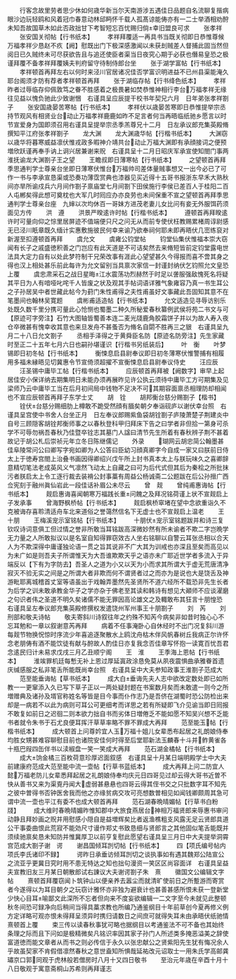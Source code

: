 <!-- { "loadSidebar": true } -->
　　行客念故里劳者思少休如何歳华新当尔天南游涉五遇佳日品题自名流聊复揩病眼沙边玩轻鸥和风着冠巾春意动林邱眄怀千载人孤髙谅能俦亦有一二士举酒相劝酧未知吾故国草木如此否政拙甘下考智短忘百忧赐归倘幸旧盟良可求
　　张孝祥
　　张安国关彻帖【行书纸本】
　　孝祥拜覆适一再具书当既关彻即日恭惟尊候万福孝祥少恳赵不疚【阙】慰既出门下极深感激闻以未获刦贼差人督捕此固当然但阅日已久贼终未可尽获欲告且与追还使臣者渠当日夜究心期于必获也僭易皇恐之极谨拜覆不备孝祥拜覆姨夫判府留守待制侍郎台坐
　　张于湖学富帖【行书纸本】
　　孝祥顿首再拜左右以何时来泾川官居诸况佳否学富识明进益不已州县渠能淹久耶台阁须才防有荐者孝祥顿首再拜
　　张于湖临存帖【行书绛色纸本】
　　孝祥昨者过辱临存仰佩敦笃之眷不胜感着之极畏暑如焚恭惟神相行李台万福孝祥无缘往见益以愧负驰此少致谢悃　右谨具呈应辰提干校书年契兄六月　日年弟张孝祥劄子
　　张安国歳晏苦寒帖【行书纸本】
　　孝祥伏以歳晏苦寒即日恭惟提举宗丞持节观风有相贤业台动止万福孝祥鹿鹿如昨不足言者何当再晤临纸驰乡愿言以时节宣爱身为国即须召用右谨具呈提举宗丞季羔尊兄十二月　日左承议郎充集英殿脩撰知平江府张孝祥劄子
　　龙大渊
　　龙大渊歳华帖【行楷书纸本】
　　大渊窃以歳华将暮寒威益凛伏惟戎政多暇神介靖共台动止万福大渊即有承顔接词之便预増欣跃谨再奉手讷上诇兴居兼谢来贶　右谨具呈十二月日昭庆军承宣使知閤门事两淮抚谕龙大渊劄子王之望
　　王瞻叔即日薄寒帖【行书纸本】
　　之望顿首再拜季思通判学士尊亲台坐即日薄寒伏惟台万福帅司差体量贼事想又一出今必已了可作一书与李承宣恳渠或恐奏功薄霑赏典也漆器见买近得十五哥书报浙东早禾大熟秋间亦旱所谕戍兵六月间作劄子禀庙堂七月间劄下田侯施行李侯已差百人于桂阳二百人屯郴矣得此想可奠枕也大军几时囘应办亦良劳也未间保重不宣之望顿首再拜季思通判学士尊亲台座　九婶以次均休百一哥妹方进茂老妻儿女比问有妾无外服饵药须面见方传
　　洪　遵
　　洪景严暌逺许时帖【行楷书纸本】
　　遵顿首再拜暌逺许时可量向仰之悰里居屏迹不值端便只尺之问无从而前专使伏枉教赐累楮周谆尉感无已泾川眂章既久缅计实惠敷施彼民何幸来谕乃欲奉祠何耶未即再晤伏几崈练裒对新渥至扣遵顿首再拜
　　虞允文
　　虞雍公钧堂帖
　　钧堂仙集伏惟福本崇大窃闻有长子之戚盛徳积善之门岂应有此天道是不可诘矣然去来脩短皆前定钧堂露电世法具大定力自有以处此梦符制干兄荣改事有涯此心望望甚久今得报而喜不啻其身之得也汉上相处甚乐前此每许为允文留别当具禀次家信一封谨封纳伏乞钧照允文皇恐上覆
　　虞忠肃采石之战日星晦江水震荡功烈赫然于时足以詟服强敌愧死名将疑其平日为人有喑哑叱咤千人皆废之状及观其手帖词语详雅气象雍容乃真一书生耳公之子孙居吴中者世藏此帖今为葑门朱性甫得之夫性甫虽好文事藏此吾固知其意不在笔墨间也翰林吴寛题
　　虞彬甫适造帖【行书纸本】
　　允文适造见寻辱访别乐处既久数千里分携可量此心怆恻也蜀墨二种久所秘爱春秋纂例武侯将苑二书文与可【原迹可字旁注】石竹大图轴皆蜀善本连二麦光牋鹿角胶霜饼子并以为故人寿入夜仓卒微甚有愧幸收其意也来旦发舟不甚蚤否为脩名自閟不胜再三之貇　右谨具呈九月二十八日允文劄子
　　丞相手泽得之于黄舜臣名防【原迹名防旁注】先生家藏时至正二十五年七月六日也嗣孙堪谨识【行楷书另纸装后】
　　叶　衡
　　叶梦锡即日初冬帖【行书纸本】
　　衡悚息启县尉奉议即日初冬薄寒伏惟警捕有相履用多福未縁晤见切冀惠令节宣倚须超擢不宣衡悚息启县尉奉议侍史
　　汪应辰
　　汪圣锡中庸毕工帖【行楷书纸本】
　　应辰顿首再拜被【阙数字】审早上起居佳安小保详纳去期集明日未能办须再展昨见许公执云须待中庸毕工方可期集及见梁师乃云中庸毕工当在后月初间局中钱物不足决不可其期容面禀丞相理防却相闻也不宣应辰顿首再拜子东学士丈
　　胡　铨
　　胡邦衡台慈分赐劄子【楷书】
　　铨伏台慈分赐细肋上樽敢不跪受然顔有腼矣朝夕奉诣砚庐以谢伏幸台照　右谨具呈宫使中书舍人台坐正月　日左奉议郎赐紫鱼袋胡铨劄子庐陵萧楚子荆建炎中自号三顾隠客胡铨邦衡师事之以春秋登科甲归拜床下告之曰学者非但拾一第身可杀学不可辱勿祸吾春秋乃佳暨卒铨志其墓门人諡曰清节先生所着有春秋辨子荆不甚着故记于胡公札后崇祯元年立冬日陈继儒记
　　外录
　　瑚网云胡忠简公翰墨甚佳阜陵常问公曰卿写字宛如卿为人公答曰臣幼习顔真卿字今自成一家又曰朕前日侍太上于徳寿宫閤上治叠书画因得卿绍兴戊午所上封书真本太上与朕玩味久之喜卿辞意精切笔法老成英风义气凛然飞动太上自藏之曰可为后代式但其后为秦桧之所批抹污者朕启太上令工逐行裁去装褙公封事藁有周益公杨诚斋二公题跋在后公孙搢广西佥宪刻于融州眞仙岩此一段佳话补眉公未尽云
　　曾　觌
　　曾纯甫惠诲帖【行书纸本】
　　觌启惠诲喜闻朝寒万福践长重问餽之及拜况铭荷谨上状不宣觌启上子发承事
　　曾海野枫桥帖【行书纸本】
　　觌启枫桥窣堵在望中念欲重诣久不克被诲存喜聆清适舟车北来道俗之誉蔼然信名下无虚士也不宣觌启上温老
　　王十朋
　　王梅溪宠示室铭帖【行书纸本】
　　十朋伏宠示室铭题跋并和诗三复钦叹诗词意俱工但过情之誉非所敢当耳铭跋高深微妙然有所未谕者不欺二字岂晩学无力量之人所敢拟议以是名室自知得罪窃效古人坐右铭聊以自警云耳张丞相以合天人为不欺深得中庸谨独论语一贯之旨其说非不广大其为训戒也亦深且至矣而高见以为未广如是则吾夫子所谓惟天为大吾谁欺欺天乎之语亦未广耶近世学者多流入于异端反以【下有为字防去】吾圣人之道为小又以天为小而求其所谓大于虚无荒唐清净寂灭不验无实之间是之所谓大者非欺而何不谓贤者过之而亦为是说也大是饶舌及神游毗耶离城稽首丈室等语虽出于戏翰弄墨然先圣贤所不道六经所不载恐非先生长者为后学之训未敢承教金华子之学亦杂于佛老至其读和韩诗有想见大顚师不应谈濯磨之句识者伟之圣道不明久矣诸儒不能无罪因高论雄文之及輙敢布其狂言十朋惶恐　右谨具呈左奉议郎充集英殿修撰权发遣饶州军州事王十朋劄子
　　刘　芮
　　刘刑部和敬夫诗帖
　　敬夫寄斜川诗叙往年之约殊不知芮今病矣非如昔时独心心不忘耳勉和一章以叙谢意芮再拜
　　病着不任事淹卧心自休经时不出门况复斜川游每觌节物换怳惊时序流少年喜追逐聚散水上鸥沈舟枯木伴风帆春树丘我病正尔许怀念老朋俦有酒不能饮徒有献与酧故人酌佳日亦复我念否佳章写怀抱一读寛百忧吾君念逺民归计未易求戊戌三月乙丑顺宁阁
　　王　淮
　　王季海上恩帖【行书纸本】
　　淮竢罪机廷每慙无补上恩过厚延寘政涂恳免莫从夙夜震惧曲承雅眷首遗庆缄感服之私非笔舌所能既尚幸台照　右谨具呈中大夫参知政事王淮劄子范成大
　　范至能垂诲帖【草书纸本】
　　成大白垂诲先夫人志中欲改定数处即已如所教一一更窜添入久已写下草子正以一两处疑封题在书案数月矣而未敢遣一则今之所増赠典及诸孙及壻官称姓名等皆是目今事而仆作志乃是吾侪在湖蜀时恐公防检出来却是一病若不以此为病则可耳公可更细考而详思之若有所疑即飞介见谕当即日囘报不敢复如前日之迟徊二则本欲力拙自书而劣体日増倦乏不能如愿不知吴兴想不乏能书者就令朱书于石尤良便耳挥汗草草率略不罪不罪成大再拜
　　范至能玉帖【行楷书纸本】
　　成大顿首上问尊妗宜人玉万福十姐儿女辈悉布起居之礼朗娘侍奉均胜女甥甚难容聊慰目前也诸院安佳何时得至后堂耶新法玉麟春十斗并鲊黄雀各十瓶巴叚四缶伴书以渎椒盘一笑一笑成大再拜
　　范石湖金橘帖【行书纸本】
　　成大饷金橘三百枚荷意珍厚迟面叙感　右谨具呈十月某日端明殿学士中大夫前建康府范成大范至能中流一壶帖【行草书蓝纸本】
　　成大再拜上问二防宜人懿万福老防儿女辈悉拜起居之礼朗娘侍奉均庆元日四哥见过却云得大哥书近曽不快从善书又来为渠覔丹闻大虚弱甚悬悬也四哥云得其侄书交之只批数字耳不知先之彼中曽得书否钟医舍我而他之亦缘贫病交攻可亮想数曽相见如闻钱卿颇周其急可谓中流一壶也平江有委不也成大顿首再拜
　　范石湖春晩晴媚帖【行草书白粉牋】
　　成大维时春晩晴媚昨惟知郡中大旅食燕居台神相万福贤郎来辱惠书审问动静且拜妙画之贶并用慰感小隠自是益増辉矣比者返渔樵粗支风露无足云贤郎具道公干事委曲恨此荒寂不能効尺寸谩作郑丈书致恳细与贤郎言之其他固似笔舌能既并须续驰禀矣恳未知防并惟冀厚卫以前亨复慰此愿望右谨具呈三月日中大夫提举洞霄宫范成大劄子谢　谔
　　谢昌国倾耳剀切帖【行书纸本】
　　四【项氏编号帖内项氏李氏诸印不録】
　　谔昨日承垂访倾耳剀切之谈执事如有遇其魏郑公陆宣公之流亚乎更冀日究时用不患无特达之知也拙句漫资一笑区区尚容面详　右谨具呈益夫宣教旧友三月某日朝散郎试右諌议大夫谢谔劄子朱　熹
　　徽国文公编辑文字帖
　　熹顿首拜覆窃闻卜筑钟山以便亲养去嚣尘而就清旷使前日之所蹔游而寄赏者今遂得以为耳目朝夕之玩窃计雅怀亦非独为避衰计也甚善甚感所恨未获一登新堂少快心目耳喻鄙文此深所不忘者但向来不度妄欲编辑一二文字至今未就见此整顿秋冬间恐可録净向后稍间当得具藁求教也所编乃通鉴纲目十年前草创今夏再修义例方定详略可观亦恨未得拜呈须异时携归请数日之间庶可就得失耳未由承晤伏纸驰情熹顿首上覆
　　束三传以读春秋事犹可略也据纲目以考通鉴法不可不备也其始终条理之际而且下问如是极精微矣凡铭识率因其家子孙门人所述类多掩恶溢美之辞使富道徳而能文章者从而书之则必传信于永久以张忠献公之贤紫阳先生犹有悔况余人乎故虽契家不肯假借凛然春秋之意世盍知所惧哉延祐改元诏取士一用朱氏学高邮龚璛京口郭同观于虎林般若僧房时八月十又四日敬书
　　至治元年歳在辛酉十月十八日敬观于寓意斋桐山苏希则再拜谨志
